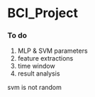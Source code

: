 # BCI_Project
### To do
1. MLP & SVM parameters
2. feature extractions
3. time window
4. result analysis



svm is not random




